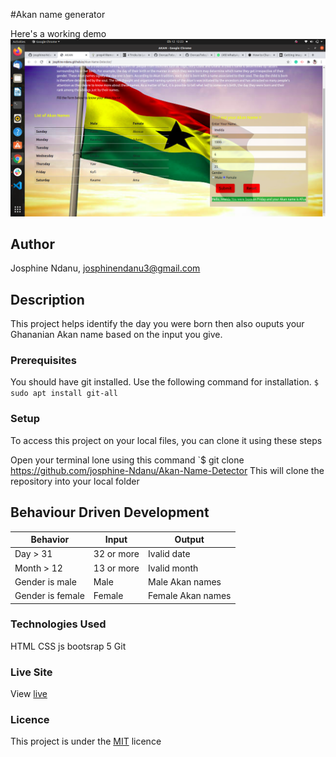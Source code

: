 #Akan name generator

Here's a working demo
![](images/demo.png)
## Author
Josphine Ndanu, josphinendanu3@gmail.com


## Description
This project helps identify the day you were born then also ouputs your Ghananian Akan name based on the input you give.


### Prerequisites
You should have git installed.
Use the following command for installation.
`$ sudo apt install git-all`

### Setup
To access this project on your local files, you can clone it using these steps

Open your terminal
lone using this command `$ git clone https://github.com/josphine-Ndanu/Akan-Name-Detector
This will clone the repository into your local folder

## Behaviour Driven Development
| Behavior            | Input                         | Output                        | 
| ------------------- | ----------------------------- | ----------------------------- | 
| Day > 31            | 32 or more                    | Ivalid date                   |
| Month > 12          | 13 or more                    | Ivalid month                  |
| Gender is male      | Male                          | Male Akan names               |            
| Gender is female    | Female                        | Female Akan names             |

### Technologies Used
 HTML
 CSS
 js
 bootsrap 5
 Git

### Live Site
View [live](https://josphine-ndanu.github.io/Akan-Name-Detector/)

### Licence
This project is under the  [MIT](LICENSE) licence


